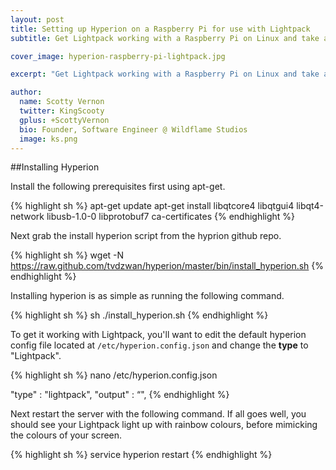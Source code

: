 ```yaml
---
layout: post
title: Setting up Hyperion on a Raspberry Pi for use with Lightpack
subtitle: Get Lightpack working with a Raspberry Pi on Linux and take advantage of insanely low power useage.

cover_image: hyperion-raspberry-pi-lightpack.jpg

excerpt: "Get Lightpack working with a Raspberry Pi on Linux and take advantage of insanely low power useage."

author:
  name: Scotty Vernon
  twitter: KingScooty
  gplus: +ScottyVernon 
  bio: Founder, Software Engineer @ Wildflame Studios
  image: ks.png
---
```


##Installing Hyperion

Install the following prerequisites first using apt-get.

{% highlight sh %}
apt-get update 
apt-get install libqtcore4 libqtgui4 libqt4-network libusb-1.0-0 libprotobuf7 ca-certificates
{% endhighlight %}

Next grab the install hyperion script from the hyprion github repo.

{% highlight sh %}
wget -N https://raw.github.com/tvdzwan/hyperion/master/bin/install_hyperion.sh 
{% endhighlight %}

Installing hyperion is as simple as running the following command.

{% highlight sh %}
sh ./install_hyperion.sh
{% endhighlight %}

To get it working with Lightpack, you'll want to edit the default hyperion config file located at `/etc/hyperion.config.json` and change the **type** to "Lightpack".

{% highlight sh %}
nano /etc/hyperion.config.json

 "type"       : "lightpack",
 "output"     : “",
{% endhighlight %}

Next restart the server with the following command. If all goes well, you should see your Lightpack light up with rainbow colours, before mimicking the colours of your screen.

{% highlight sh %}
service hyperion restart
{% endhighlight %}
